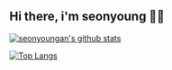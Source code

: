 
## Hi there, i'm seonyoung 🤗🎨
<!--
**I might be an ordinary person...   
But I'll be a 💫✨cool developer✨💫 in the near future.**
-->
   
<!-- 통계 -->
[![seonyoungan's github stats](https://github-readme-stats.vercel.app/api?username=seonyoungan&layout=compact&)](https://github.com/seonyoungan)

[![Top Langs](https://github-readme-stats.vercel.app/api/top-langs/?username=seonyoungan&layout=compact&)](https://github.com/seonyoungan)<br>

<!-- 
[![Hits](https://hits.seeyoufarm.com/api/count/incr/badge.svg?url=https%3A%2F%2Fgithub.com%2Fseonyoungan&count_bg=%2379C83D&title_bg=%23555555&icon=&icon_color=%23E7E7E7&title=hits&edge_flat=false)](https://hits.seeyoufarm.com)
-->        

